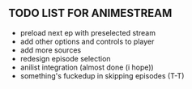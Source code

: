 ## TODO LIST FOR ANIMESTREAM

- preload next ep with preselected stream
- add other options and controls to player
- add more sources
- redesign episode selection
- anilist integration (almost done (i hope))
- something's fuckedup in skipping episodes (T-T)